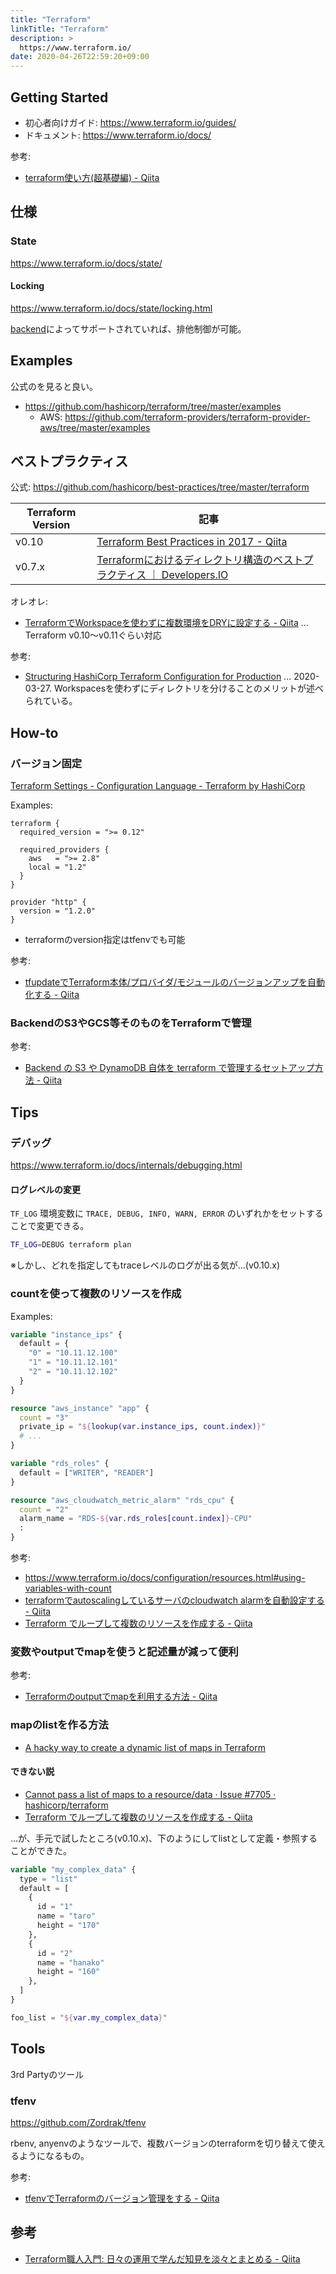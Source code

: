 ```yaml
---
title: "Terraform"
linkTitle: "Terraform"
description: >
  https://www.terraform.io/
date: 2020-04-26T22:59:20+09:00
---
```


## Getting Started

- 初心者向けガイド: https://www.terraform.io/guides/
- ドキュメント: https://www.terraform.io/docs/

参考:

- [terraform使い方(超基礎編) - Qiita](https://qiita.com/kohey18/items/38400d8c498baa0a0ed8 "terraform使い方(超基礎編) - Qiita")


## 仕様
### State

https://www.terraform.io/docs/state/

#### Locking

https://www.terraform.io/docs/state/locking.html

[backend](https://www.terraform.io/docs/backends)によってサポートされていれば、排他制御が可能。


## Examples

公式のを見ると良い。

- https://github.com/hashicorp/terraform/tree/master/examples
  - AWS: https://github.com/terraform-providers/terraform-provider-aws/tree/master/examples

## ベストプラクティス

公式: https://github.com/hashicorp/best-practices/tree/master/terraform

| Terraform Version | 記事 |
|-------------------------|--------|
| v0.10 | [Terraform Best Practices in 2017 - Qiita](https://qiita.com/shogomuranushi/items/e2f3ff3cfdcacdd17f99 "Terraform Best Practices in 2017 - Qiita") |
| v0.7.x | [Terraformにおけるディレクトリ構造のベストプラクティス ｜ Developers.IO](https://dev.classmethod.jp/devops/directory-layout-bestpractice-in-terraform/ "Terraformにおけるディレクトリ構造のベストプラクティス ｜ Developers.IO") |

オレオレ:

- [TerraformでWorkspaceを使わずに複数環境をDRYに設定する - Qiita](https://qiita.com/progrhyme/items/766d02e605358ad2930e "TerraformでWorkspaceを使わずに複数環境をDRYに設定する - Qiita") ... Terraform v0.10〜v0.11ぐらい対応

参考:

- [Structuring HashiCorp Terraform Configuration for Production](https://www.hashicorp.com/blog/structuring-hashicorp-terraform-configuration-for-production/) ... 2020-03-27. Workspacesを使わずにディレクトリを分けることのメリットが述べられている。

## How-to
### バージョン固定

[Terraform Settings - Configuration Language - Terraform by HashiCorp](https://www.terraform.io/docs/configuration/terraform.html)

Examples:

```HCL
terraform {
  required_version = ">= 0.12"

  required_providers {
    aws   = ">= 2.8"
    local = "1.2"
  }
}

provider "http" {
  version = "1.2.0"
}
```

- terraformのversion指定はtfenvでも可能

参考:

- [tfupdateでTerraform本体/プロバイダ/モジュールのバージョンアップを自動化する - Qiita](https://qiita.com/minamijoyo/items/1350fb28ae82a3dbb354)


### BackendのS3やGCS等そのものをTerraformで管理

参考:

- [Backend の S3 や DynamoDB 自体を terraform で管理するセットアップ方法 - Qiita](https://qiita.com/saiya_moebius/items/a8f8aa3683c2347d607c)


## Tips
### デバッグ

https://www.terraform.io/docs/internals/debugging.html

#### ログレベルの変更

`TF_LOG` 環境変数に `TRACE, DEBUG, INFO, WARN, ERROR` のいずれかをセットすることで変更できる。

```sh
TF_LOG=DEBUG terraform plan
```

※しかし、どれを指定してもtraceレベルのログが出る気が…(v0.10.x)

### countを使って複数のリソースを作成

Examples:

```Terraform
variable "instance_ips" {
  default = {
    "0" = "10.11.12.100"
    "1" = "10.11.12.101"
    "2" = "10.11.12.102"
  }
}

resource "aws_instance" "app" {
  count = "3"
  private_ip = "${lookup(var.instance_ips, count.index)}"
  # ...
}

variable "rds_roles" {
  default = ["WRITER", "READER"]
}

resource "aws_cloudwatch_metric_alarm" "rds_cpu" {
  count = "2"
  alarm_name = "RDS-${var.rds_roles[count.index]}-CPU"
  :
}
```

参考:

- https://www.terraform.io/docs/configuration/resources.html#using-variables-with-count
- [terraformでautoscalingしているサーバのcloudwatch alarmを自動設定する \- Qiita](https://qiita.com/kanagi/items/095037ba3f72de3f9572)
- [Terraform でループして複数のリソースを作成する - Qiita](https://qiita.com/ringo/items/875f08ec550f0826f0dc "Terraform でループして複数のリソースを作成する - Qiita")

### 変数やoutputでmapを使うと記述量が減って便利

参考:

- [Terraformのoutputでmapを利用する方法 - Qiita](https://qiita.com/shogomuranushi/items/cc387a1233cc7f4e6e60 "Terraformのoutputでmapを利用する方法 - Qiita")


### mapのlistを作る方法

- [A hacky way to create a dynamic list of maps in Terraform](https://gist.github.com/brikis98/f3fe2ae06f996b40b55eebcb74ed9a9e)

#### できない説

- [Cannot pass a list of maps to a resource/data · Issue #7705 · hashicorp/terraform](https://github.com/hashicorp/terraform/issues/7705 "Cannot pass a list of maps to a resource/data · Issue #7705 · hashicorp/terraform")
- [Terraform でループして複数のリソースを作成する - Qiita](https://qiita.com/ringo/items/875f08ec550f0826f0dc "Terraform  でループして複数のリソースを作成する - Qiita")

…が、手元で試したところ(v0.10.x)、下のようにしてlistとして定義・参照することができた。

```terraform
variable "my_complex_data" {
  type = "list"
  default = [
    {
      id = "1"
      name = "taro"
      height = "170"
    },
    {
      id = "2"
      name = "hanako"
      height = "160"
    },
  ]
}

foo_list = "${var.my_complex_data}"
```

## Tools

3rd Partyのツール

### tfenv

https://github.com/Zordrak/tfenv

rbenv, anyenvのようなツールで、複数バージョンのterraformを切り替えて使えるようになるもの。

参考:

- [tfenvでTerraformのバージョン管理をする - Qiita](https://qiita.com/kamatama_41/items/ba59a070d8389aab7694)


## 参考

- [Terraform職人入門: 日々の運用で学んだ知見を淡々とまとめる - Qiita](https://qiita.com/minamijoyo/items/1f57c62bed781ab8f4d7 "Terraform職人入門: 日々の運用で学んだ知見を淡々とまとめる - Qiita")
